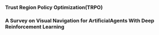 ### Trust Region Policy Optimization(TRPO)
### A Survey on Visual Navigation for ArtificialAgents With Deep Reinforcement Learning
